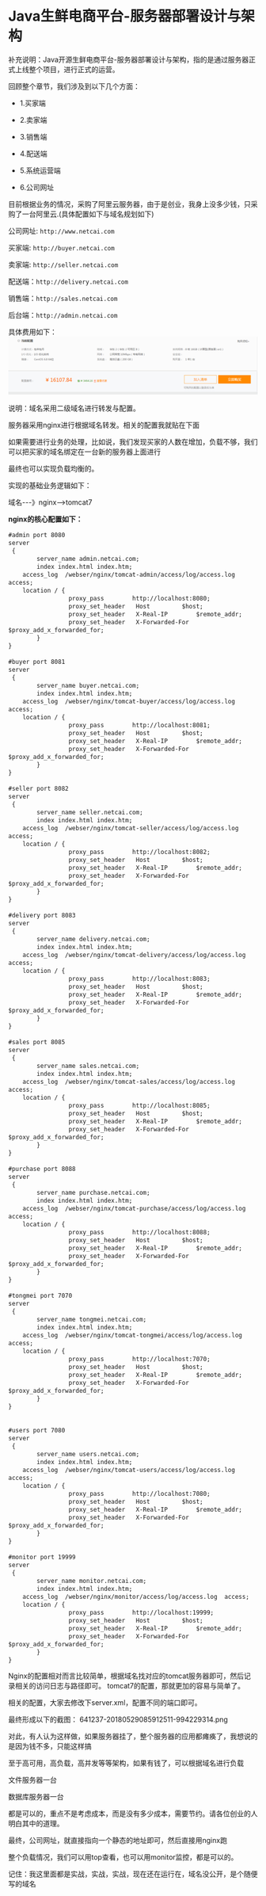 # Java生鲜电商平台-服务器部署设计与架构

补充说明：Java开源生鲜电商平台-服务器部署设计与架构，指的是通过服务器正式上线整个项目，进行正式的运营。

回顾整个章节，我们涉及到以下几个方面：

* 1.买家端

* 2.卖家端

* 3.销售端

* 4.配送端

* 5.系统运营端

* 6.公司网址

目前根据业务的情况，采购了阿里云服务器，由于是创业，我身上没多少钱，只采购了一台阿里云.(具体配置如下与域名规划如下)

公司网址: `http://www.netcai.com`

买家端:  `http://buyer.netcai.com`

卖家端:  `http://seller.netcai.com`

配送端：`http://delivery.netcai.com`

销售端：`http://sales.netcai.com`

后台端：`http://admin.netcai.com`

具体费用如下：
![](/static/image/641237-20180529085209332-1810363843.png)
 
说明：域名采用二级域名进行转发与配置。

服务器采用nginx进行根据域名转发。相关的配置我就贴在下面

如果需要进行业务的处理，比如说，我们发现买家的人数在增加，负载不够，我们可以把买家的域名绑定在一台新的服务器上面进行

最终也可以实现负载均衡的。

实现的基础业务逻辑如下：

域名---》nginx-->tomcat7

**nginx的核心配置如下：**


```
#admin port 8080
server
 {
        server_name admin.netcai.com;
        index index.html index.htm;
    access_log  /webser/nginx/tomcat-admin/access/log/access.log  access;
    location / {
                 proxy_pass        http://localhost:8080;
                 proxy_set_header   Host         $host;
                 proxy_set_header   X-Real-IP        $remote_addr;
                 proxy_set_header   X-Forwarded-For  $proxy_add_x_forwarded_for;
        }
}

#buyer port 8081
server 
 {
        server_name buyer.netcai.com;
        index index.html index.htm;
    access_log  /webser/nginx/tomcat-buyer/access/log/access.log  access;
    location / {
                 proxy_pass        http://localhost:8081;
                 proxy_set_header   Host         $host;
                 proxy_set_header   X-Real-IP        $remote_addr;
                 proxy_set_header   X-Forwarded-For  $proxy_add_x_forwarded_for;
        }
}

#seller port 8082
server
 {
        server_name seller.netcai.com;
        index index.html index.htm;
    access_log  /webser/nginx/tomcat-seller/access/log/access.log  access;
    location / {
                 proxy_pass        http://localhost:8082;
                 proxy_set_header   Host         $host;
                 proxy_set_header   X-Real-IP        $remote_addr;
                 proxy_set_header   X-Forwarded-For  $proxy_add_x_forwarded_for;
        }
}

#delivery port 8083
server
 {
        server_name delivery.netcai.com;
        index index.html index.htm;
    access_log  /webser/nginx/tomcat-delivery/access/log/access.log  access;
    location / {
                 proxy_pass        http://localhost:8083;
                 proxy_set_header   Host         $host;
                 proxy_set_header   X-Real-IP        $remote_addr;
                 proxy_set_header   X-Forwarded-For  $proxy_add_x_forwarded_for;
        }
}

#sales port 8085
server
 {
        server_name sales.netcai.com;
        index index.html index.htm;
    access_log  /webser/nginx/tomcat-sales/access/log/access.log  access;
    location / {
                 proxy_pass        http://localhost:8085;
                 proxy_set_header   Host         $host;
                 proxy_set_header   X-Real-IP        $remote_addr;
                 proxy_set_header   X-Forwarded-For  $proxy_add_x_forwarded_for;
        }
}

#purchase port 8088
server
 {
        server_name purchase.netcai.com;
        index index.html index.htm;
    access_log  /webser/nginx/tomcat-purchase/access/log/access.log  access;
    location / {
                 proxy_pass        http://localhost:8088;
                 proxy_set_header   Host         $host;
                 proxy_set_header   X-Real-IP        $remote_addr;
                 proxy_set_header   X-Forwarded-For  $proxy_add_x_forwarded_for;
        }
}

#tongmei port 7070
server
 {
        server_name tongmei.netcai.com;
        index index.html index.htm;
    access_log  /webser/nginx/tomcat-tongmei/access/log/access.log  access;
    location / {
                 proxy_pass        http://localhost:7070;
                 proxy_set_header   Host         $host;
                 proxy_set_header   X-Real-IP        $remote_addr;
                 proxy_set_header   X-Forwarded-For  $proxy_add_x_forwarded_for;
        }
}


#users port 7080
server
 {
        server_name users.netcai.com;
        index index.html index.htm;
    access_log  /webser/nginx/tomcat-users/access/log/access.log  access;
    location / {
                 proxy_pass        http://localhost:7080;
                 proxy_set_header   Host         $host;
                 proxy_set_header   X-Real-IP        $remote_addr;
                 proxy_set_header   X-Forwarded-For  $proxy_add_x_forwarded_for;
        }
}

#monitor port 19999
server
 {
        server_name monitor.netcai.com;
        index index.html index.htm;
    access_log  /webser/nginx/monitor/access/log/access.log  access;
    location / {
                 proxy_pass        http://localhost:19999;
                 proxy_set_header   Host         $host;
                 proxy_set_header   X-Real-IP        $remote_addr;
                 proxy_set_header   X-Forwarded-For  $proxy_add_x_forwarded_for;
        }
}
```
Nginx的配置相对而言比较简单，根据域名找对应的tomcat服务器即可，然后记录相关的访问日志与路径即可。
tomcat7的配置，那就更加的容易与简单了。

相关的配置，大家去修改下server.xml，配置不同的端口即可。

最终形成以下的截图：
641237-20180529085912511-994229314.png

对此，有人认为这样做，如果服务器挂了，整个服务器的应用都瘫痪了，我想说的是因为钱不多，只能这样搞

至于高可用，高负载，高并发等等架构，如果有钱了，可以根据域名进行负载

文件服务器一台

数据库服务器一台

都是可以的，重点不是考虑成本，而是没有多少成本，需要节约。请各位创业的人明白其中的道理。

最终，公司网址，就直接指向一个静态的地址即可，然后直接用nginx跑

整个负载情况，我们可以用top查看，也可以用monitor监控，都是可以的。

记住：我这里面都是实战，实战，实战，现在还在运行在，域名没公开，是个随便写的域名
